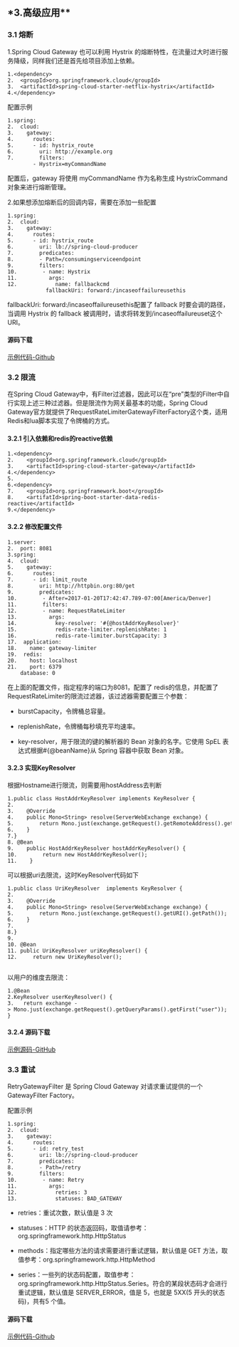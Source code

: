 ## \*3.高级应用\*\*

### **3.1 熔断**

1.Spring Cloud Gateway 也可以利用 Hystrix 的熔断特性，在流量过大时进行服务降级，同样我们还是首先给项目添加上依赖。

```
1.<dependency>  
2.  <groupId>org.springframework.cloud</groupId>  
3.  <artifactId>spring-cloud-starter-netflix-hystrix</artifactId>  
4.</dependency>  
```

配置示例

```
1.spring:  
2.  cloud:  
3.    gateway:  
4.      routes:  
5.      - id: hystrix_route  
6.        uri: http://example.org  
7.        filters:  
        - Hystrix=myCommandName  
```

配置后，gateway 将使用 myCommandName 作为名称生成 HystrixCommand 对象来进行熔断管理。

2.如果想添加熔断后的回调内容，需要在添加一些配置

```
1.spring:  
2.  cloud:  
3.    gateway:  
4.      routes:  
5.      - id: hystrix_route  
6.        uri: lb://spring-cloud-producer  
7.        predicates:  
8.        - Path=/consumingserviceendpoint  
9.        filters:  
10.        - name: Hystrix  
11.          args:  
12.            name: fallbackcmd  
            fallbackUri: forward:/incaseoffailureusethis 
```

fallbackUri: forward:/incaseoffailureusethis配置了 fallback 时要会调的路径，当调用 Hystrix 的 fallback 被调用时，请求将转发到/incaseoffailureuset这个 URI。

#### **源码下载**

[示例代码-Github](https://github.com/meteor1993/SpringCloudLearning/tree/master/chapter14)

### **3.2 限流**

在Spring Cloud Gateway中，有Filter过滤器，因此可以在“pre”类型的Filter中自行实现上述三种过滤器。但是限流作为网关最基本的功能，Spring Cloud Gateway官方就提供了RequestRateLimiterGatewayFilterFactory这个类，适用Redis和lua脚本实现了令牌桶的方式。

#### **3.2.1 引入依赖和redis的reactive依赖**

```
1.<dependency>  
2.    <groupId>org.springframework.cloud</groupId>  
3.    <artifactId>spring-cloud-starter-gateway</artifactId>  
4.</dependency>  
5.  
6.<dependency>  
7.    <groupId>org.springframework.boot</groupId>  
8.    <artifatId>spring-boot-starter-data-redis-reactive</artifactId>  
9.</dependency>  
```

#### **3.2.2 修改配置文件**

```
1.server:  
2.  port: 8081  
3.spring:  
4.  cloud:  
5.    gateway:  
6.      routes:  
7.      - id: limit_route  
8.        uri: http://httpbin.org:80/get  
9.        predicates:  
10.        - After=2017-01-20T17:42:47.789-07:00[America/Denver]  
11.        filters:  
12.        - name: RequestRateLimiter  
13.          args:  
14.            key-resolver: '#{@hostAddrKeyResolver}'
15.            redis-rate-limiter.replenishRate: 1  
16.            redis-rate-limiter.burstCapacity: 3  
17.  application:  
18.    name: gateway-limiter  
19.  redis:  
20.    host: localhost  
21.    port: 6379  
    database: 0    
```

在上面的配置文件，指定程序的端口为8081，配置了 redis的信息，并配置了RequestRateLimiter的限流过滤器，该过滤器需要配置三个参数：

* burstCapacity，令牌桶总容量。

* replenishRate，令牌桶每秒填充平均速率。

* key-resolver，用于限流的键的解析器的 Bean 对象的名字。它使用 SpEL 表达式根据\#{@beanName}从 Spring 容器中获取 Bean 对象。

#### **3.2.3 实现KeyResolver**

根据Hostname进行限流，则需要用hostAddress去判断

```
1.public class HostAddrKeyResolver implements KeyResolver {  
2.  
3.    @Override  
4.    public Mono<String> resolve(ServerWebExchange exchange) {  
5.        return Mono.just(exchange.getRequest().getRemoteAddress().getAddress().getHostAddress());  
6.    }   
7.}    
8. @Bean  
9.    public HostAddrKeyResolver hostAddrKeyResolver() {  
10.        return new HostAddrKeyResolver();  
11.    }  
```

可以根据uri去限流，这时KeyResolver代码如下

```
1.public class UriKeyResolver  implements KeyResolver {  
2.  
3.    @Override  
4.    public Mono<String> resolve(ServerWebExchange exchange) {  
5.        return Mono.just(exchange.getRequest().getURI().getPath());  
6.    }  
7.  
8.}  
9.  
10. @Bean  
11. public UriKeyResolver uriKeyResolver() {  
12.     return new UriKeyResolver();  
 
```

以用户的维度去限流：

```
1.@Bean  
2.KeyResolver userKeyResolver() {  
3.   return exchange -> Mono.just(exchange.getRequest().getQueryParams().getFirst("user"));  
}  
```

#### **3.2.4 源码下载**

[示例源码-GitHub](https://github.com/forezp/SpringCloudLearning/tree/master/sc-f-gateway-limiter)

### **3.3 重试**

RetryGatewayFilter 是 Spring Cloud Gateway 对请求重试提供的一个 GatewayFilter Factory。

配置示例

```
1.spring:  
2.  cloud:  
3.    gateway:  
4.      routes:  
5.      - id: retry_test  
6.        uri: lb://spring-cloud-producer  
7.        predicates:  
8.        - Path=/retry  
9.        filters:  
10.        - name: Retry  
11.          args:  
12.            retries: 3  
13.            statuses: BAD_GATEWAY 
```

* retries：重试次数，默认值是 3 次

* statuses：HTTP 的状态返回码，取值请参考：org.springframework.http.HttpStatus

* methods：指定哪些方法的请求需要进行重试逻辑，默认值是 GET 方法，取值参考：org.springframework.http.HttpMethod

* series：一些列的状态码配置，取值参考：org.springframework.http.HttpStatus.Series。符合的某段状态码才会进行重试逻辑，默认值是 SERVER\_ERROR，值是 5，也就是 5XX\(5 开头的状态码\)，共有5 个值。

#### **源码下载**

[示例代码-Github](https://github.com/meteor1993/SpringCloudLearning/tree/master/chapter14)

